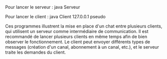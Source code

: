 Pour lancer le serveur : java Serveur

Pour lancer le client : java Client 127.0.0.1 pseudo

Ces programmes illustrent la mise en place d'un chat entre plusieurs clients, qui utilisent un serveur comme intermédiaire de communication. Il est recommandé de lancer plusieurs clients en même temps afin de bien observer le fonctionnement. Le client peut envoyer différents types de messages (création d'un canal, abonnement à un canal, etc.), et le serveur traite les demandes du client.
